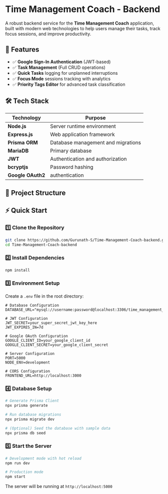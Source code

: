 # Time Management Coach - Backend

A robust backend service for the **Time Management Coach** application, built with modern web technologies to help users manage their tasks, track focus sessions, and improve productivity.

## 🚀 Features

- ✅ **Google Sign-In Authentication** (JWT-based)
- ✅ **Task Management** (Full CRUD operations)
- ✅ **Quick Tasks** logging for unplanned interruptions
- ✅ **Focus Mode** sessions tracking with analytics
- ✅ **Priority Tags Editor** for advanced task classification

## 🛠️ Tech Stack

| Technology | Purpose |
|------------|---------|
| **Node.js** | Server runtime environment |
| **Express.js** | Web application framework |
| **Prisma ORM** | Database management and migrations |
| **MariaDB** | Primary database |
| **JWT** | Authentication and authorization |
| **bcryptjs** | Password hashing |
| **Google OAuth2** | authentication |

## 📂 Project Structure

## ⚡ Quick Start
### 1️⃣ Clone the Repository

```bash
git clone https://github.com/Gurunath-S/Time-Management-Coach-backend.git
cd Time-Management-Coach-backend
```

### 2️⃣ Install Dependencies

```bash
npm install
```

### 3️⃣ Environment Setup

Create a `.env` file in the root directory:

```env
# Database Configuration
DATABASE_URL="mysql://username:password@localhost:3306/time_management_db"

# JWT Configuration
JWT_SECRET=your_super_secret_jwt_key_here
JWT_EXPIRES_IN=7d

# Google OAuth Configuration
GOOGLE_CLIENT_ID=your_google_client_id
GOOGLE_CLIENT_SECRET=your_google_client_secret

# Server Configuration
PORT=5000
NODE_ENV=development

# CORS Configuration
FRONTEND_URL=http://localhost:3000
```

### 4️⃣ Database Setup

```bash
# Generate Prisma Client
npx prisma generate

# Run database migrations
npx prisma migrate dev

# (Optional) Seed the database with sample data
npx prisma db seed
```

### 5️⃣ Start the Server

```bash
# Development mode with hot reload
npm run dev

# Production mode
npm start
```

The server will be running at `http://localhost:5000`
